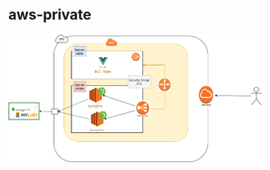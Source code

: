 # aws-private

![image](https://github.com/diegolirio/aws/blob/master/Untitled%20Diagram.png?raw=true)
